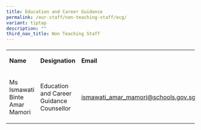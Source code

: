```yaml
---
title: Education and Career Guidance
permalink: /our-staff/non-teaching-staff/ecg/
variant: tiptap
description: ""
third_nav_title: Non Teaching Staff
---
```

<h4></h4>
<table style="minWidth: 75px">
<colgroup>
<col>
<col>
<col>
</colgroup>
<tbody>
<tr>
<td rowspan="1" colspan="1">
<p><strong>Name</strong>
</p>
</td>
<td rowspan="1" colspan="1">
<p><strong>Designation</strong>
</p>
</td>
<td rowspan="1" colspan="1">
<p><strong>Email</strong>
</p>
</td>
</tr>
<tr>
<td rowspan="1" colspan="1">
<p>Ms Ismawati Binte Amar Mamori</p>
</td>
<td rowspan="1" colspan="1">
<p>Education and Career Guidance Counsellor</p>
</td>
<td rowspan="1" colspan="1">
<p><a href="mailto:ismawati_amar_mamori@schools.gov.sg" rel="noopener noreferrer nofollow" target="_blank">ismawati_amar_mamori@schools.gov.sg</a>
</p>
</td>
</tr>
</tbody>
</table>
<p></p>
<p></p>
<p></p>